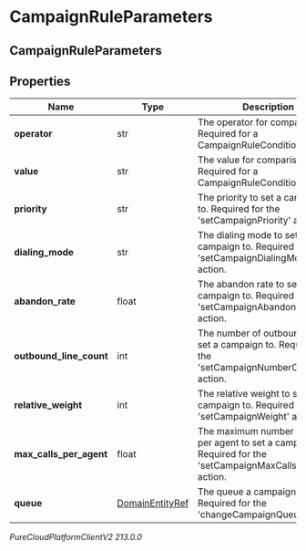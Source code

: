 # CampaignRuleParameters

## CampaignRuleParameters

## Properties

|Name | Type | Description | Notes|
|------------ | ------------- | ------------- | -------------|
| **operator** | str | The operator for comparison. Required for a CampaignRuleCondition. | [optional] |
| **value** | str | The value for comparison. Required for a CampaignRuleCondition. | [optional] |
| **priority** | str | The priority to set a campaign to. Required for the &#39;setCampaignPriority&#39; action. | [optional] |
| **dialing_mode** | str | The dialing mode to set a campaign to. Required for the &#39;setCampaignDialingMode&#39; action. | [optional] |
| **abandon_rate** | float | The abandon rate to set a campaign to. Required for the &#39;setCampaignAbandonRate&#39; action. | [optional] |
| **outbound_line_count** | int | The  number of outbound lines to set a campaign to. Required for the &#39;setCampaignNumberOfLines&#39; action. | [optional] |
| **relative_weight** | int | The relative weight to set a campaign to. Required for the &#39;setCampaignWeight&#39; action. | [optional] |
| **max_calls_per_agent** | float | The maximum number of calls per agent to set a campaign to. Required for the &#39;setCampaignMaxCallsPerAgent&#39; action. | [optional] |
| **queue** | [DomainEntityRef](DomainEntityRef) | The queue a campaign to. Required for the &#39;changeCampaignQueue&#39; action. | [optional] |



_PureCloudPlatformClientV2 213.0.0_

